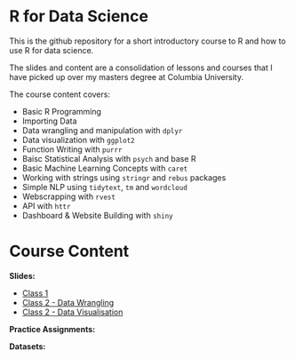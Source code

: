 # R for Data Science
This is the github repository for a short introductory course to R and how to use R for data science.

The slides and content are a consolidation of lessons and courses that I have picked up over my masters degree at Columbia University.

The course content covers:
- Basic R Programming
- Importing Data
- Data wrangling and manipulation with `dplyr`
- Data visualization with `ggplot2`
- Function Writing with `purrr`
- Baisc Statistical Analysis with `psych` and base R
- Basic Machine Learning Concepts with `caret`
- Working with strings using `stringr` and `rebus` packages
- Simple NLP using `tidytext`, `tm` and `wordcloud`
- Webscrapping with `rvest`
- API with `httr`
- Dashboard & Website Building with `shiny`

# Course Content
**Slides:**

- [Class 1](https://github.com/gl2668/R_For_Data_Science/blob/master/slides/lesson_1.html)
- [Class 2 - Data Wrangling](https://github.com/gl2668/R_For_Data_Science/blob/master/slides/lesson_2.html)
- [Class 2 - Data Visualisation](https://github.com/gl2668/R_For_Data_Science/blob/master/slides/lesson_2_visualize_data.html)

**Practice Assignments:**

**Datasets:**
